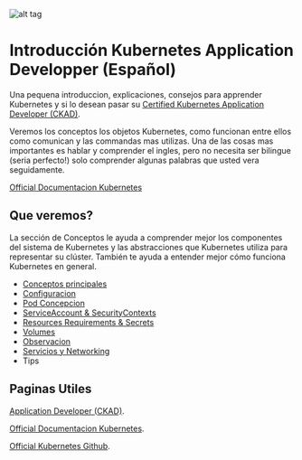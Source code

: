 ![alt tag](https://www.supinfo.com/articles/resources/220921/9402/0.png)

# Introducción Kubernetes Application Developper (Español)
Una pequena introduccion, explicaciones, consejos para apprender Kubernetes y si lo desean pasar su [Certified Kubernetes Application Developer (CKAD)](https://www.cncf.io/certification/ckad/).

Veremos los conceptos los objetos Kubernetes, como funcionan entre ellos como comunican y las commandas mas utilizas.
Una de las cosas mas importantes es hablar y comprender el ingles, pero no necesita ser bilingue (seria perfecto!) solo comprender algunas palabras que usted vera seguidamente.

[Official Documentacion Kubernetes](https://kubernetes.io/fr/docs/home/)

## Que veremos?

La sección de Conceptos le ayuda a comprender mejor los componentes del sistema de Kubernetes y las abstracciones que Kubernetes utiliza para representar su clúster. También te ayuda a entender mejor cómo funciona Kubernetes en general.
- [Conceptos principales](https://github.com/alejandro34543/PREPACION-CKAD-/blob/master/conceptos-principales.md)
- [Configuracion](https://github.com/alejandro34543/INTRODUCCION-KUBERNETES-CKAD-ES/blob/master/configuracion.md)
- [Pod Concepcion](https://github.com/alejandro34543/INTRODUCCION-KUBERNETES-CKAD-ES/blob/master/pod-concepcion.md)
- [ServiceAccount & SecurityContexts](https://github.com/alejandro34543/INTRODUCCION-KUBERNETES-CKAD-ES/blob/master/serviceaccount_securitycontext.md)
- [Resources Requirements & Secrets](https://github.com/alejandro34543/INTRODUCCION-KUBERNETES-CKAD-ES/blob/master/resources_requirements-secrets.md)
- [Volumes](https://github.com/alejandro34543/INTRODUCCION-KUBERNETES-CKAD-ES/blob/master/volumes.md)
- [Observacion](https://github.com/alejandro34543/INTRODUCCION-KUBERNETES-CKAD-ES/blob/master/observacion.md)
- [Servicios y Networking](https://github.com/alejandro34543/INTRODUCCION-KUBERNETES-CKAD-ES/blob/master/service-networkpolicies.md)
- Tips


## Paginas Utiles
[Application Developer (CKAD)](https://www.cncf.io/certification/ckad/).

[Official Documentacion Kubernetes](https://kubernetes.io/fr/docs/home/).

[Official Kubernetes Github](https://github.com/kubernetes/kubernetes).

